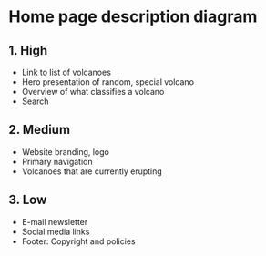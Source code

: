 # Home page description diagram

## 1. High

- Link to list of volcanoes
- Hero presentation of random, special volcano
- Overview of what classifies a volcano
- Search

## 2. Medium

- Website branding, logo
- Primary navigation
- Volcanoes that are currently erupting

## 3. Low

- E-mail newsletter
- Social media links
- Footer: Copyright and policies
